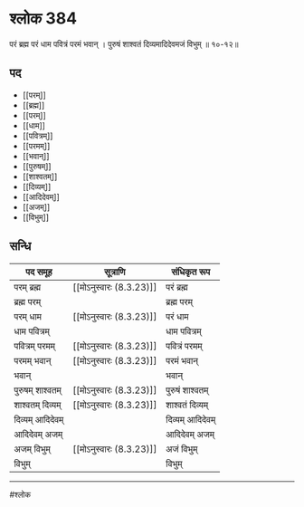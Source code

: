 # श्लोक 384

परं ब्रह्म परं धाम पवित्रं परमं भवान् ।
पुरुषं शाश्वतं दिव्यमादिदेवमजं विभुम् ॥ १०-१२॥


## पद 

- [[परम्]]
- [[ब्रह्म]]
- [[परम्]]
- [[धाम]]
- [[पवित्रम्]]
- [[परमम्]]
- [[भवान्]]
- [[पुरुषम्]]
- [[शाश्वतम्]]
- [[दिव्यम्]]
- [[आदिदेवम्]]
- [[अजम्]]
- [[विभुम्]]

## सन्धि

| पद समूह | सूत्राणि | संधिकृत रूप |
| ----- | ----- | ----- |
| परम् ब्रह्म |  [[मोऽनुस्वारः (8.3.23)]] | परं ब्रह्म |
| ब्रह्म परम् |  | ब्रह्म परम् |
| परम् धाम |  [[मोऽनुस्वारः (8.3.23)]] | परं धाम |
| धाम पवित्रम् |  | धाम पवित्रम् |
| पवित्रम् परमम् |  [[मोऽनुस्वारः (8.3.23)]] | पवित्रं परमम् |
| परमम् भवान् |  [[मोऽनुस्वारः (8.3.23)]] | परमं भवान् |
| भवान् |  | भवान् |
| पुरुषम् शाश्वतम् |  [[मोऽनुस्वारः (8.3.23)]] | पुरुषं शाश्वतम् |
| शाश्वतम् दिव्यम् |  [[मोऽनुस्वारः (8.3.23)]] | शाश्वतं दिव्यम् |
| दिव्यम् आदिदेवम् |  | दिव्यम् आदिदेवम् |
| आदिदेवम् अजम् |  | आदिदेवम् अजम् |
| अजम् विभुम् |  [[मोऽनुस्वारः (8.3.23)]] | अजं विभुम् |
| विभुम् |  | विभुम् |


---

#श्लोक